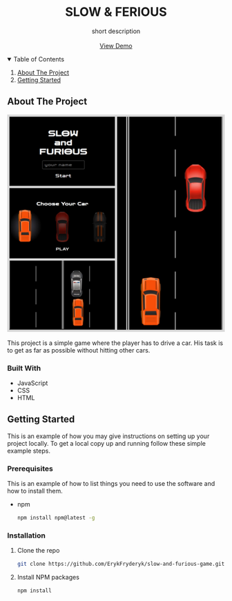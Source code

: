 <!-- PROJECT HEADER -->
  <h1 align="center">SLOW & FERIOUS</h3>

<p align="center">
    short description
    <br />
    <br />
    <a href="https://erykfryderyk.github.io/slow-and-furious-game/" target="blank">View Demo</a>
</p>

<!-- TABLE OF CONTENTS -->
<details open="open">
  <summary>Table of Contents</summary>
  <ol>
    <li>
      <a href="#about-the-project">About The Project</a>
    </li>
    <li>
      <a href="#getting-started">Getting Started</a>
    </li>
  </ol>
</details>



<!-- ABOUT THE PROJECT -->
## About The Project

<img src="https://github.com/ErykFryderyk/slow-and-furious-game/blob/main/src/img/slow-and-furiues.jpg?raw=true"/>

This project is a simple game where the player has to drive a car. His task is to get as far as possible without hitting other cars.

<!-- USE TECHNOLOGI-->
### Built With
* JavaScript
* CSS
* HTML

<!-- GETTING STARTED -->
## Getting Started

This is an example of how you may give instructions on setting up your project locally.
To get a local copy up and running follow these simple example steps.

### Prerequisites

This is an example of how to list things you need to use the software and how to install them.
* npm
  ```sh
  npm install npm@latest -g
  ```

### Installation

1. Clone the repo
   ```sh
   git clone https://github.com/ErykFryderyk/slow-and-furious-game.git
   ```
2. Install NPM packages
   ```sh
   npm install
   ```